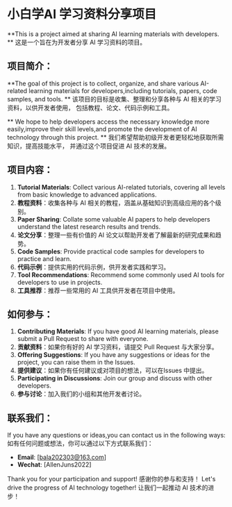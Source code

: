 # 小白学AI 学习资料分享项目

**This is a project aimed at sharing AI learning materials with developers.
** 这是一个旨在为开发者分享 AI 学习资料的项目。

## 项目简介：
**The goal of this project is to collect, organize, and share various AI-related learning materials for developers,including tutorials, papers, code samples, and tools. 
** 该项目的目标是收集、整理和分享各种与 AI 相关的学习资料，以供开发者使用，
包括教程、论文、代码示例和工具。

** We hope to help developers access the necessary knowledge more easily,improve their skill levels,and promote the development of AI technology through this project.
** 我们希望帮助初级开发者更轻松地获取所需知识，提高技能水平， 并通过这个项目促进 AI 技术的发展。

## 项目内容：
1. **Tutorial Materials**: Collect various AI-related tutorials, covering all levels from basic knowledge to advanced applications.
1. **教程资料**：收集各种与 AI 相关的教程，涵盖从基础知识到高级应用的各个级别。
2. **Paper Sharing**: Collate some valuable AI papers to help developers understand the latest research results and trends.
2. **论文分享**：整理一些有价值的 AI 论文以帮助开发者了解最新的研究成果和趋势。
3. **Code Samples**: Provide practical code samples for developers to practice and learn. 
3. **代码示例**：提供实用的代码示例，供开发者实践和学习。
4. **Tool Recommendations**: Recommend some commonly used AI tools for developers to use in projects.
4. **工具推荐**：推荐一些常用的 AI 工具供开发者在项目中使用。


## 如何参与：
1. **Contributing Materials**: If you have good AI learning materials, please submit a Pull Request to share with everyone.
1. **贡献资料**：如果你有好的 AI 学习资料，请提交 Pull Request 与大家分享。
2. **Offering Suggestions**: If you have any suggestions or ideas for the project, you can raise them in the Issues.
2. **提供建议**：如果你有任何建议或对项目的想法，可以在Issues 中提出。
3. **Participating in Discussions**: Join our group and discuss with other developers.
3. **参与讨论**：加入我们的小组和其他开发者讨论。

## 联系我们：
If you have any questions or ideas,you can contact us in the following ways:  
如有任何问题或想法，你可以通过以下方式联系我们：
- **Email**: [bala202303@163.com] 
- **Wechat**: [AllenJuns2022] 

Thank you for your participation and support! 
感谢你的参与和支持！
Let's drive the progress of AI technology together! 
让我们一起推动 AI 技术的进步！
